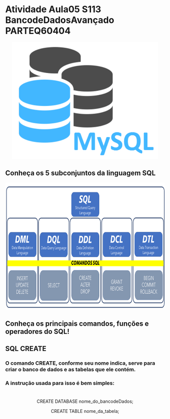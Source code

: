 # Atividade Aula05 S113 BancodeDadosAvançado PARTEQ60404

<p align="center">
	<img width="460 height="300" src="img/mysql.png">
</p>

## Conheça os 5 subconjuntos da linguagem SQL

<p align="center">
	<img width="720" height="400" src="img/ComandosSQL.png">
</p>

## Conheça os principais comandos, funções e operadores do SQL!

##	SQL CREATE 
###      O comando CREATE, conforme seu nome indica, serve para criar o banco de dados e as tabelas que ele contém.
###       A instrução usada para isso é bem simples:
#
####	
							       
<p align="center">
												  CREATE DATABASE nome_do_bancodeDados;
</p>
		 
<p align="center">
												  CREATE TABLE nome_da_tabela;
</p>

#
#							       
#
							      

